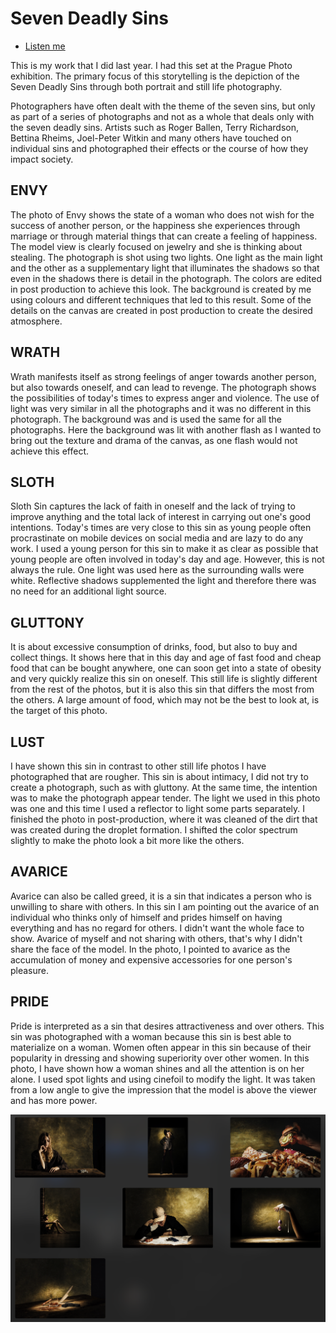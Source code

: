 # Seven Deadly Sins

- [Listen me](MP3/voice.mp3)

This is my work that I did last year. I had this set at the Prague Photo exhibition.
The primary focus of this storytelling is the depiction of the Seven Deadly Sins through both portrait and still life photography.

Photographers have often dealt with the theme of the seven sins, but only as part of a series of photographs and not as a whole that deals only with the seven deadly sins. Artists such as Roger Ballen, Terry Richardson, Bettina Rheims, Joel-Peter Witkin and many others have touched on individual sins and photographed their effects or the course of how they impact society.

## ENVY
The photo of Envy shows the state of a woman who does not wish for the success of another person, or the happiness she experiences through marriage or through material things that can create a feeling of happiness. The model view is clearly focused on jewelry and she is thinking about stealing. 
The photograph is shot using two lights. One light as the main light and the other as a supplementary light that illuminates the shadows so that even in the shadows there is detail in the photograph. The colors are edited in post production to achieve this look. The background is created by me using colours and different techniques that led to this result. Some of the details on the canvas are created in post production to create the desired atmosphere.

## WRATH
Wrath manifests itself as strong feelings of anger towards another person, but also towards oneself, and can lead to revenge. The photograph shows the possibilities of today's times to express anger and violence. The use of light was very similar in all the photographs and it was no different in this photograph. The background was and is used the same for all the photographs. Here the background was lit with another flash as I wanted to bring out the texture and drama of the canvas, as one flash would not achieve this effect.

## SLOTH
Sloth Sin captures the lack of faith in oneself and the lack of trying to improve anything and the total lack of interest in carrying out one's good intentions. Today's times are very close to this sin as young people often procrastinate on mobile devices on social media and are lazy to do any work. I used a young person for this sin to make it as clear as possible that young people are often involved in today's day and age. However, this is not always the rule.
One light was used here as the surrounding walls were white. Reflective shadows supplemented the light and therefore there was no need for an additional light source.

## GLUTTONY
It is about excessive consumption of drinks, food, but also to buy and collect things. It shows here that in this day and age of fast food and cheap food that can be bought anywhere, one can soon get into a state of obesity and very quickly realize this sin on oneself.
This still life is slightly different from the rest of the photos, but it is also this sin that differs the most from the others. A large amount of food, which may not be the best to look at, is the target of this photo.

## LUST
I have shown this sin in contrast to other still life photos I have photographed that are rougher. This sin is about intimacy, I did not try to create a photograph, such as with gluttony. At the same time, the intention was to make the photograph appear tender.
The light we used in this photo was one and this time I used a reflector to light some parts separately. I finished the photo in post-production, where it was cleaned of the dirt that was created during the droplet formation. I shifted the color spectrum slightly to make the photo look a bit more like the others.

## AVARICE
Avarice can also be called greed, it is a sin that indicates a person who is unwilling to share with others. In this sin I am pointing out the avarice of an individual who thinks only of himself and prides himself on having everything and has no regard for others. I didn't want the whole face to show. Avarice of myself and not sharing with others, that's why I didn't share the face of the model.
In the photo, I pointed to avarice as the accumulation of money and expensive accessories for one person's pleasure. 

## PRIDE
Pride is interpreted as a sin that desires attractiveness and over others. This sin was photographed with a woman because this sin is best able to materialize on a woman. Women often appear in this sin because of their popularity in dressing and showing superiority over other women. In this photo, I have shown how a woman shines and all the attention is on her alone. I used spot lights and using cinefoil to modify the light. It was taken from a low angle to give the impression that the model is above the viewer and has more power.


![A description of the image.](img/figure1.png)


